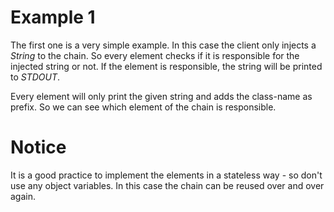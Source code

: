 # Example 1
The first one is a very simple example. In this case the client only injects a _String_ to the chain. 
So every element checks if it is responsible for the injected string or not. If the element is responsible, the 
string will be printed to _STDOUT_. 

Every element will only print the given string and adds the class-name as prefix. So we can see which element of the 
chain is responsible.

# Notice
It is a good practice to implement the elements in a stateless way - so don't use any object variables. In this case 
the chain can be reused over and over again.